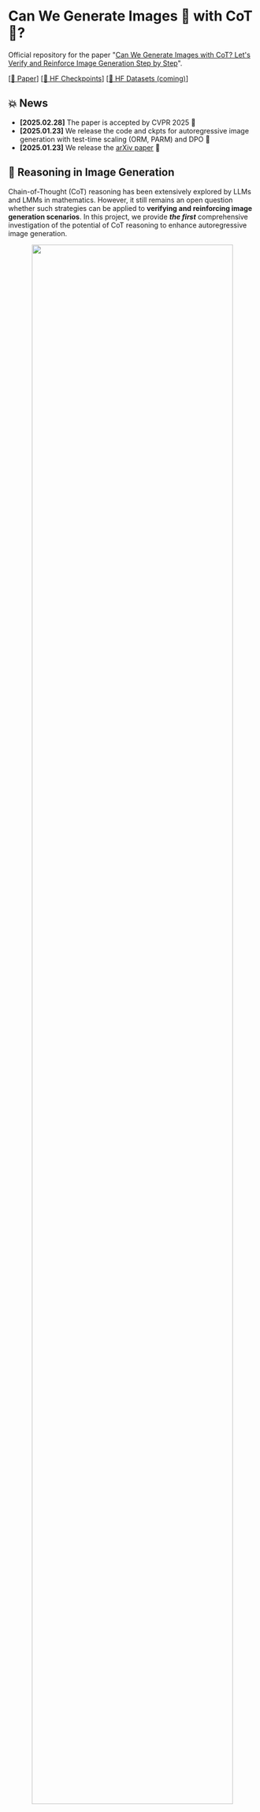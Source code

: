 # Can We Generate Images 🌇 with CoT 🧠?

Official repository for the paper "[Can We Generate Images with CoT? Let's Verify and Reinforce Image Generation Step by Step](https://arxiv.org/pdf/2501.13926)".

[[📖 Paper](https://arxiv.org/pdf/2501.13926)] [[🤗 HF Checkpoints](https://huggingface.co/ZiyuG/Image-Generation-CoT)] [[🤗 HF Datasets (coming)]()]

## 💥 News
- **[2025.02.28]** The paper is accepted by CVPR 2025 🎉
- **[2025.01.23]** We release the code and ckpts for autoregressive image generation with test-time scaling (ORM, PARM) and DPO 🚀
- **[2025.01.23]** We release the [arXiv paper](https://arxiv.org/pdf/2501.13926) 🚀

## 👀 Reasoning in Image Generation

Chain-of-Thought (CoT) reasoning has been extensively explored by LLMs and LMMs in mathematics. However, it still remains an open question whether such strategies can be applied to **verifying and reinforcing image generation scenarios**. In this project, we provide ***the first*** comprehensive investigation of the potential of CoT reasoning to enhance autoregressive image generation.

<p align="center">
    <img src="figs/fig1.jpg" width="90%"> <br>
</p>

We focus on three CoT reasoning techniques:
1. ***Scaling Test-time Computation*** for verification (ORM, PRM, and our proposed PARM and PARM++)
2. ***Aligning Model Preferences*** with Direct Preference Optimization (DPO)
3. ***Integrating These Techniques*** for complementary effects

Our results demonstrate that these approaches can be effectively adapted and combined to significantly improve the image generation performance:

<p align="center">
    <img src="figs/fig2.jpg" width="100%"> <br>
</p>
  
Furthermore, given the pivotal role of reward models in our findings, we propose the ***P***otential ***A***ssessment ***R***eward ***M***odel (***PARM***) and ***PARM++***, specialized for autoregressive image generation:

1. ***PARM*** adaptively assesses each generation step through a potential assessment approach, merging the strengths of existing reward models.
2. ***PARM++*** further introduces a reflection mechanism to empower generative models to self-correct the previous unsatisfactory image.

<p align="center">
    <img src="figs/fig3.jpg" width="90%"> <br>
</p>

## 💪 Get Started
### Installation

Clone the repository:

   ```bash
   git clone https://github.com/ZiyuGuo99/Image-Generation-CoT.git
   cd Image-Generation-CoT
   ```

Create a conda environment:

   ```bash
   conda create -n img_cot python=3.10
   conda activate img_cot
   ```
   Please follow the instructions [here](https://pytorch.org/get-started/locally/) to install both PyTorch and TorchVision dependencies.

   Install additional dependencies:
   ```bash
   pip install -r requirements.txt
   git clone https://github.com/open-mmlab/mmdetection.git
cd mmdetection; git checkout 2.x
pip install -v -e .
git clone https://github.com/LLaVA-VL/LLaVA-NeXT && cd LLaVA-NeXT && pip install -e ".[train]"
   ```

### Prepare Checkpoints

   - Download reward models and DPO checkpoints from [this link](https://huggingface.co/ZiyuG/Image-Generation-CoT), and put then under `Image-Generation-CoT/ckpts/`.

   - Download the Mask2Former object detector for GenEval evaluation by running following command:
        ```bash
        mkdir geneval/evaluation/object
        bash geneval/evaluation/download_models.sh geneval/evaluation/object
        ```

### 0. Baseline Model ([Show-o](https://github.com/showlab/Show-o)) 🎨
Run the following command to use the baseline model:
```
torchrun --nnodes=1 --nproc_per_node=8 --node_rank=0 --master_port=12475 main.py \
--prompts_file geneval/prompts/generation_prompts.txt \
--metadata_file geneval/prompts/evaluation_metadata.jsonl \
--config config.yaml 
```
### 1. Scaling Test-time Computation 📈

#### 1.1. Zero-shot ORM
Run the following command to use the zero-shot ORM:
```
torchrun --nnodes=1 --nproc_per_node=8 --node_rank=0 --master_port=12475 main.py \
--prompts_file geneval/prompts/generation_prompts.txt \
--metadata_file geneval/prompts/evaluation_metadata.jsonl \
--config config.yaml \
--reward_model orm_zs 
```
#### 1.2. Fine-tuned ORM
Run the following command to use the fine-tuned ORM:
```
torchrun --nnodes=1 --nproc_per_node=8 --node_rank=0 --master_port=12475 main.py \
--prompts_file geneval/prompts/generation_prompts.txt \
--metadata_file geneval/prompts/evaluation_metadata.jsonl \
--config config.yaml \
--reward_model orm_ft
```
#### 1.3. PARM
Run the following command to use PARM:
```
torchrun --nnodes=1 --nproc_per_node=8 --node_rank=0 --master_port=12475 main.py \
--prompts_file geneval/prompts/generation_prompts.txt \
--metadata_file geneval/prompts/evaluation_metadata.jsonl \
--config config.yaml \
--reward_model parm 
```
### 2. Preference Alignment with DPO 🔧

#### 2.1. Initial DPO
Run the following command to use intial DPO:
```
torchrun --nnodes=1 --nproc_per_node=8 --node_rank=0 --master_port=12475 main.py \
--prompts_file geneval/prompts/generation_prompts.txt \
--metadata_file geneval/prompts/evaluation_metadata.jsonl \
--config config.yaml \
--dpo_model dpo
```
#### 2.2. Iterative DPO
Run the following command to use iterative DPO:
```
torchrun --nnodes=1 --nproc_per_node=8 --node_rank=0 --master_port=12475 main.py \
--prompts_file geneval/prompts/generation_prompts.txt \
--metadata_file geneval/prompts/evaluation_metadata.jsonl \
--config config.yaml \
--dpo_model dpo_iter
```
#### 2.3. Iterative DPO with PARM Guidance
Run the following command to use iterative DPO with PARM guidance:
```
torchrun --nnodes=1 --nproc_per_node=8 --node_rank=0 --master_port=12475 main.py \
--prompts_file geneval/prompts/generation_prompts.txt \
--metadata_file geneval/prompts/evaluation_metadata.jsonl \
--config config.yaml \
--dpo_model dpo_iter_parm_gudie
```
### 3. Reasoning Strategy Integration 🧩

#### 3.1. Iterative DPO with PARM Guidance + PARM
Run the following command to combine iterative DPO with PARM guidance and PARM:
```
torchrun --nnodes=1 --nproc_per_node=8 --node_rank=0 --master_port=12475 main.py \
--prompts_file geneval/prompts/generation_prompts.txt \
--metadata_file geneval/prompts/evaluation_metadata.jsonl \
--config config.yaml \
--reward_model parm \
--dpo_model dpo_iter_parm_gudie
```

## :white_check_mark: Citation

If you find this project useful for your research or applications, please kindly cite using this BibTeX:

```latex
@misc{guo2025generateimagescotlets,
      title={Can We Generate Images with CoT? Let's Verify and Reinforce Image Generation Step by Step}, 
      author={Ziyu Guo and Renrui Zhang and Chengzhuo Tong and Zhizheng Zhao and Peng Gao and Hongsheng Li and Pheng-Ann Heng},
      year={2025},
      eprint={2501.13926},
      archivePrefix={arXiv},
      primaryClass={cs.CV},
      url={https://arxiv.org/abs/2501.13926}, 
}
```


## 🧠 Related Work

Explore our additional research on **CoT Reasoning** and **3D Vision**:

- **[MathVerse]** [MathVerse: Does Your Multi-modal LLM Truly See the Diagrams in Visual Math Problems?](https://mathverse-cuhk.github.io/)
- **[MAVIS]** [MAVIS: Mathematical Visual Instruction Tuning with an Automatic Data Engine](https://arxiv.org/pdf/2407.08739)
- **[SAM2Point]** [SAM2Point: Segment Any 3D as Videos in Zero-shot and Promptable Manners](https://sam2point.github.io/)
- **[Point-Bind & Point-LLM]** [Multi-modality 3D Understanding, Generation, and Instruction Following](https://github.com/ZiyuGuo99/Point-Bind_Point-LLM)
- **[MMSearch]** [MMSearch: Unveiling the Potential of Large Models as Multi-modal Search Engines](https://mmsearch.github.io/)
